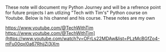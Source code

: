 These note will document my Python Journey and will be a refrence point for future projects
I am utlizing "Tech with Tim's" Python course on Youtube. Below is his channel and his course. These notes are my own

https://www.youtube.com/@TechWithTim
https://www.youtube.com/@TechWithTim](https://www.youtube.com/watch?v=OFrLs22MDAw&list=PLzMcBGfZo4-mFu00qxl0a67RhjjZj3jXm
